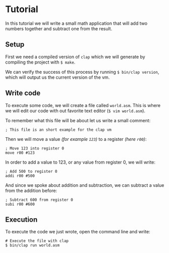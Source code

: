 # Tutorial

In this tutorial we will write a small math application that will
add two numbers together and subtract one from the result.

## Setup

First we need a compiled version of `clap` which we will generate
by compiling the project with `$ make`.

We can verify the success of this process by running `$ bin/clap version`,
which will output us the current version of the vm.

## Write code

To execute some code, we will create a file called `world.asm`. This is where we
will edit our code with out favorite text editor (`$ vim world.asm`).

To remember what this file will be about let us write a small comment:
```assembly
; This file is an short example for the clap vm
```

Then we will move a value _(for example `123`)_ to a register _(here `r00`)_:

```assembly
; Move 123 into register 0
move r00 #123
```

In order to add a value to 123, or any value from register 0, we will write:
```assembly
; Add 500 to register 0
addi r00 #500
```

And since we spoke about addition and subtraction, we can subtract a value from the addition before:
```assembly
; Subtract 600 from register 0
subi r00 #600
```

## Execution

To execute the code we just wrote, open the command line and write:

```shell
# Execute the file with clap
$ bin/clap run world.asm
```
